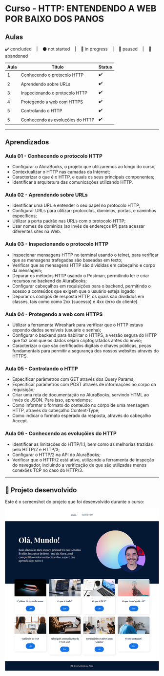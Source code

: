 # Curso - HTTP: ENTENDENDO A WEB POR BAIXO DOS PANOS

## Aulas
<p>
  ✔️ concluded &nbsp;&nbsp;&nbsp;|&nbsp;&nbsp;&nbsp;
  ⚫ not started &nbsp;&nbsp;&nbsp;|&nbsp;&nbsp;&nbsp;
  🔵 in progress &nbsp;&nbsp;&nbsp;|&nbsp;&nbsp;&nbsp;
  🔶 paused &nbsp;&nbsp;&nbsp;|&nbsp;&nbsp;&nbsp;
  🔴 abandoned 
</p>

| Aula | Titulo | Status |
| --- | --- | --- |
| 1 | Conhecendo o protocolo HTTP | ✔️ |
| 2 | Aprendendo sobre URLs | ✔️ |
| 3 | Inspecionando o protocolo HTTP | ✔️ |
| 4 | Protegendo a web com HTTPS | ✔️ |
| 5 | Controlando o HTTP | ✔️ |
| 5 | Conhecendo as evoluçõies do HTTP | ✔️ |

---

## Aprendizados

### Aula 01 - Conhecendo o protocolo HTTP
<ul>
  <li>Configurar o AluraBooks, o projeto que utilizaremos ao longo do curso;</li>
  <li>Contextualizar o HTTP nas camadas da Internet;</li>
  <li>Caracterizar o que é o HTTP, e quais os seus principais componentes;</li>
  <li>Identificar a arquitetura das comunicações utilizando HTTP.</li>
</ul>

### Aula 02 - Aprendendo sobre URLs
<ul>
  <li>Identificar uma URL e entender o seu papel no protocolo HTTP;</li>
  <li>Configurar URLs para utilizar: protocolos, domínios, portas, e caminhos específicos;</li>
  <li>Utilizar a porta padrão nas URLs com o protocolo HTTP;</li>
  <li>Usar nomes de domínios (ao invés de endereços IP) para acessar diferentes sites na Web.</li>
</ul>

### Aula 03 - Inspecionando o protocolo HTTP
<ul>
  <li>Inspecionar mensagens HTTP no terminal usando o telnet, para verificar que as mensagens trafegadas são baseadas em texto;</li>
  <li>Verificar que as mensagens HTTP são divididas em cabeçalho e corpo da mensagem;</li>
  <li>Depurar os métodos HTTP usando o Postman, permitindo ler e criar recursos no backend do AluraBooks;</li>
  <li>Configurar cabeçalhos em requisições para o backend, permitindo o acesso a conteúdos que exigem que o usuário esteja logado;</li>
  <li>Depurar os códigos de resposta HTTP, os quais são divididos em classes, tais como como 2xx (sucesso) e 4xx (erro do cliente).</li>
</ul>

### Aula 04 - Protegendo a web com HTTPS
<ul>
  <li>Utilizar a ferramenta Wireshark para verificar que o HTTP estava expondo dados sensíveis (usuário e senha);</li>
  <li>Configurar o backend para habilitar o HTTPS, a versão segura do HTTP que faz com que os dados sejam criptografados antes do envio;</li>
  <li>Caracterizar o que são certificados digitais e chaves públicas, peças fundamentais para permitir a segurança dos nossos websites através do HTTPS.</li>
</ul>

### Aula 05 - Controlando o HTTP
<ul>
  <li>Especificar parâmetros com GET através dos Query Params;</li>
  <li>Especificar parâmetros com POST através de informações no corpo da requisição;</li>
  <li>Criar uma rota de documentação no AluraBooks, servindo HTML ao invés de JSON. Para isso, aprendemos:</li>
  <li>Como informar o formato do conteúdo no corpo de uma mensagem HTTP, através do cabeçalho Content-Type;</li>
  <li>Como indicar o formato esperado da resposta, através do cabeçalho Accept.</li>

</ul>

### Aula 06 - Conhecendo as evoluçõies do HTTP
<ul>
  <li>Identificar as limitações do HTTP/1.1, bem como as melhorias trazidas pelo HTTP/2 e HTTP/3;</li>
  <li>Configurar o HTTP/2 na API do AluraBooks;</li>
  <li>Verificar que o HTTP/2 está ativo, utilizando a ferramenta de inspeção do navegador, incluindo a verificação de que são utilizadas menos conexões TCP no caso do HTTP/3.</li>
</ul>

---

## 🎯 Projeto desenvolvido
Este é o screenshot do projeto que foi desenvolvido durante o curso:

<p align="center">
  <img alt="Miniatura da imagem do projeto"src="../../.github/preview-olaMundo.png">
</p>